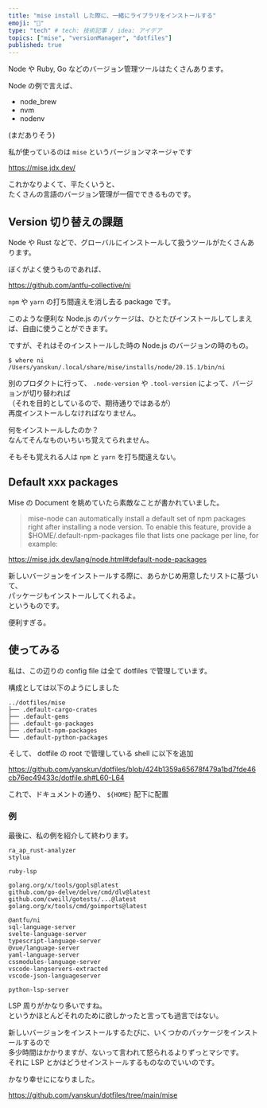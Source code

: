 ```yaml
---
title: "mise install した際に、一緒にライブラリをインストールする"
emoji: "🤹"
type: "tech" # tech: 技術記事 / idea: アイデア
topics: ["mise", "versionManager", "dotfiles"]
published: true
---
```


Node や Ruby, Go などのバージョン管理ツールはたくさんあります。  

Node の例で言えば、
- node_brew
- nvm
- nodenv

(まだありそう)

私が使っているのは `mise` というバージョンマネージャです

https://mise.jdx.dev/

これかなりよくて、平たくいうと、  
たくさんの言語のバージョン管理が一個でできるものです。  

## Version 切り替えの課題

Node や Rust などで、グローバルにインストールして扱うツールがたくさんあります。

ぼくがよく使うものであれば、

https://github.com/antfu-collective/ni

`npm` や `yarn` の打ち間違えを消し去る package です。

このような便利な Node.js のパッケージは、ひとたびインストールしてしまえば、自由に使うことができます。  

ですが、それはそのインストールした時の Node.js のバージョンの時のもの。  
```shell
$ where ni
/Users/yanskun/.local/share/mise/installs/node/20.15.1/bin/ni
```

別のプロダクトに行って、 `.node-version` や `.tool-version` によって、バージョンが切り替われば  
（それを目的としているので、期待通りではあるが）  
再度インストールしなければなりません。  


何をインストールしたのか？  
なんてそんなものいちいち覚えてられません。

そもそも覚えれる人は `npm` と `yarn` を打ち間違えない。

## Default xxx packages

Mise の Document を眺めていたら素敵なことが書かれていました。

> mise-node can automatically install a default set of npm packages right after installing a node version. To enable this feature, provide a $HOME/.default-npm-packages file that lists one package per line, for example:

https://mise.jdx.dev/lang/node.html#default-node-packages

新しいバージョンをインストールする際に、あらかじめ用意したリストに基づいて、  
パッケージもインストールしてくれるよ。  
というものです。

便利すぎる。  

## 使ってみる

私は、この辺りの config file は全て dotfiles で管理しています。

構成としては以下のようにしました

```text
../dotfiles/mise
├── .default-cargo-crates
├── .default-gems
├── .default-go-packages
├── .default-npm-packages
└── .default-python-packages
```

そして、 dotfile の root で管理している shell に以下を追加

https://github.com/yanskun/dotfiles/blob/424b1359a65678f479a1bd7fde46cb76ec49433c/dotfile.sh#L60-L64

これで、ドキュメントの通り、 `${HOME}` 配下に配置

### 例

最後に、私の例を紹介して終わります。

```:.default-cargo-crates
ra_ap_rust-analyzer
stylua
```

```:.default-gems
ruby-lsp
```

```:.default-go-packages
golang.org/x/tools/gopls@latest
github.com/go-delve/delve/cmd/dlv@latest
github.com/cweill/gotests/...@latest
golang.org/x/tools/cmd/goimports@latest
```

```:.default-npm-packages
@antfu/ni
sql-language-server
svelte-language-server
typescript-language-server
@vue/language-server
yaml-language-server
cssmodules-language-server
vscode-langservers-extracted
vscode-json-languageserver
```

```:.default-python-packages
python-lsp-server
```

LSP 周りがかなり多いですね。  
というかほとんどそれのために欲しかったと言っても過言ではない。  

新しいバージョンをインストールするたびに、いくつかのパッケージをインストールするので  
多少時間はかかりますが、ないって言われて怒られるよりずっとマシです。  
それに LSP とかはどうせインストールするものなのでいいのです。  

かなり幸せにになりました。

https://github.com/yanskun/dotfiles/tree/main/mise
